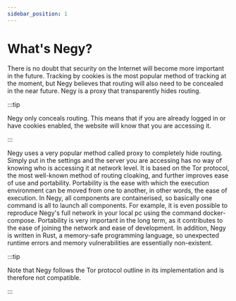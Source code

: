 ```yaml
---
sidebar_position: 1
---
```


# What's Negy?

There is no doubt that security on the Internet will become more important in the future. Tracking by cookies is the most popular method of tracking at the moment, but Negy believes that routing will also need to be concealed in the near future. Negy is a proxy that transparently hides routing.

:::tip

Negy only conceals routing. This means that if you are already logged in or have cookies enabled, the website will know that you are accessing it.

:::

Negy uses a very popular method called proxy to completely hide routing. Simply put in the settings and the server you are accessing has no way of knowing who is accessing it at network level. It is based on the Tor protocol, the most well-known method of routing cloaking, and further improves ease of use and portability. Portability is the ease with which the execution environment can be moved from one to another, in other words, the ease of execution. In Negy, all components are containerised, so basically one command is all to launch all components. For example, it is even possible to reproduce Negy's full network in your local pc using the command docker-compose. Portability is very important in the long term, as it contributes to the ease of joining the network and ease of development. In addition, Negy is written in Rust, a memory-safe programming language, so unexpected runtime errors and memory vulnerabilities are essentially non-existent.

:::tip

Note that Negy follows the Tor protocol outline in its implementation and is therefore not compatible.

:::
